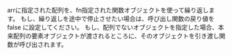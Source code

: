 arrに指定された配列を、fn指定された関数オブジェクトを使って繰り返します。
もし、繰り返しを途中で停止させたい場合は、呼び出し関数の戻り値をfalse に設定してください。
もし、配列でないオブジェクトを指定した場合、本来配列の要素オブジェクトが渡されるところに、そのオブジェクトを引き渡し関数が呼び出されます。

